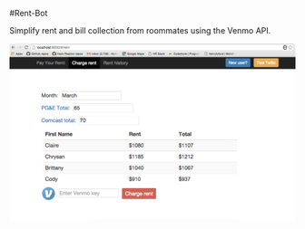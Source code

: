 #Rent-Bot

Simplify rent and bill collection from roommates using the Venmo API.

![alt tag](https://raw.githubusercontent.com/hlyford/Rent-Bot/master/client/public/images/rentbot_image1.png)
